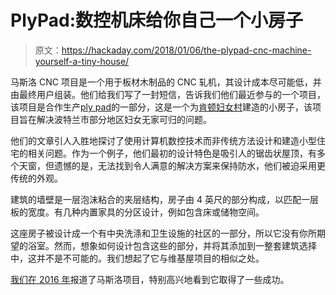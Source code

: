 # PlyPad:数控机床给你自己一个小房子

> 原文：<https://hackaday.com/2018/01/06/the-plypad-cnc-machine-yourself-a-tiny-house/>

马斯洛 CNC 项目是一个用于板材木制品的 CNC 轧机，其设计成本尽可能低，并由最终用户组装。他们给我们写了一封短信，告诉我们他们最近参与的一个项目，该项目是合作生产[ply pad](http://www.maslowcnc.com/plypad/)的一部分，这是一个为[肯顿妇女村](https://www.catholiccharitiesoregon.org/provide-shelter/kenton-womens-village/)建造的小房子，该项目旨在解决波特兰市部分地区妇女无家可归的问题。

他们的文章引人入胜地探讨了使用计算机数控技术而非传统方法设计和建造小型住宅的相关问题。作为一个例子，他们最初的设计特色是吸引人的锯齿状屋顶，有多个天窗，但遗憾的是，无法找到令人满意的解决方案来保持防水，他们被迫采用更传统的外观。

建筑的墙壁是一层泡沫粘合的夹层结构，房子由 4 英尺的部分构成，以匹配一层板的宽度。有几种内置家具的分区设计，例如包含床或储物空间。

这座房子被设计成一个有中央洗涤和卫生设施的社区的一部分，所以它没有你所期望的浴室。然而，想象如何设计包含这些的部分，并将其添加到一整套建筑选择中，这并不是不可能的。我们想起了它与维基屋项目的相似之处。

[我们在 2016 年](https://hackaday.com/2016/10/14/maslow-brings-the-wall-plotter-into-the-woodshop/)报道了马斯洛项目，特别高兴地看到它取得了一些成功。